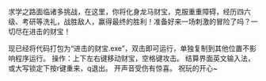 求学之路面临诸多挑战，在这里，你将化身龙马财宝，克服重重障碍，经历四六级、考研等洗礼，战胜敌人，赢得最终的胜利！准备好来一场刺激的冒险了吗？一切尽在进击的财宝！

现已经将代码打包为“进击的财宝.exe”，双击即可运行，单独复制到其他位置不影响程序运行。
操作：上下左右键移动财宝，空格键攻击。
结算界面英文输入法，或大写锁定下按r键重来，q退出。
开声音受伤有惊喜。
祝玩的开心~
